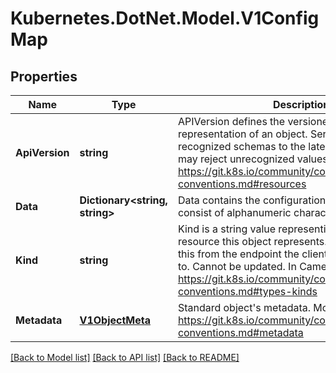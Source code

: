 # Kubernetes.DotNet.Model.V1ConfigMap
## Properties

Name | Type | Description | Notes
------------ | ------------- | ------------- | -------------
**ApiVersion** | **string** | APIVersion defines the versioned schema of this representation of an object. Servers should convert recognized schemas to the latest internal value, and may reject unrecognized values. More info: https://git.k8s.io/community/contributors/devel/api-conventions.md#resources | [optional] 
**Data** | **Dictionary&lt;string, string&gt;** | Data contains the configuration data. Each key must consist of alphanumeric characters, &#39;-&#39;, &#39;_&#39; or &#39;.&#39;. | [optional] 
**Kind** | **string** | Kind is a string value representing the REST resource this object represents. Servers may infer this from the endpoint the client submits requests to. Cannot be updated. In CamelCase. More info: https://git.k8s.io/community/contributors/devel/api-conventions.md#types-kinds | [optional] 
**Metadata** | [**V1ObjectMeta**](V1ObjectMeta.md) | Standard object&#39;s metadata. More info: https://git.k8s.io/community/contributors/devel/api-conventions.md#metadata | [optional] 

[[Back to Model list]](../README.md#documentation-for-models) [[Back to API list]](../README.md#documentation-for-api-endpoints) [[Back to README]](../README.md)

